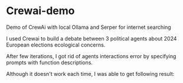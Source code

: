 # Crewai-demo
Demo of CrewAi with local Ollama and Serper for internet searching

I used Crewai to build a debate between 3 political agents about 2024 European elections ecological concerns.

After few iterations, I got
rid of agents interactions error by specifying prompts with function descriptions.

Although it doesn't work each time, I was able to get following result:
